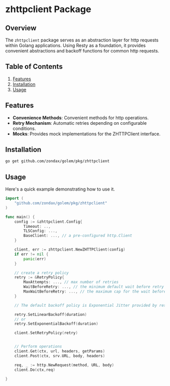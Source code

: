 # zhttpclient Package

## Overview

The `zhttpclient` package serves as an abstraction layer for http requests within Golang applications. Using Resty as a foundation, it provides convenient
abstractions and backoff functions for common http requests.

## Table of Contents

1. [Features](#features)
2. [Installation](#installation)
3. [Usage](#usage)

## Features

- **Convenience Methods**: Convenient methods for http operations.
- **Retry Mechanism**: Automatic retries depending on configurable conditions.
- **Mocks**: Provides mock implementations for the ZHTTPClient interface.

## Installation

```bash
go get github.com/zondax/golem/pkg/zhttpclient
```

## Usage

Here's a quick example demonstrating how to use it.

```go
import (
    "github.com/zondax/golem/pkg/zhttpclient"
)

func main() {
    config := &zhttpclient.Config{
        Timeout: ..,
        TLSConfig: ...,
        BaseClient: ..., // a pre-configured http.Client
    }

    client, err := zhttpclient.NewZHTTPClient(config)
    if err != nil {
        panic(err)
    }

    // create a retry policy
    retry := &RetryPolicy{
        MaxAttempts: ..., // max number of retries
        WaitBeforeRetry: ..., // the minimum default wait before retry
        MaxWaitBeforeRetry: ..., // the maximum cap for the wait before retry
    }

    // The default backoff policy is Exponential Jitter provided by resty

    retry.SetLinearBackoff(duration)
    // or
    retry.SetExponentialBackoff(duration)

    client.SetRetryPolicy(retry)


    // Perform operations
    client.Get(ctx, url, headers, getParams)
    client.Post(ctx, srv.URL, body, headers)

    req, _ := http.NewRequest(method, URL, body)
    client.Do(ctx,req)

}
```
